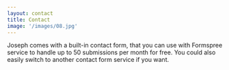 ```yaml
---
layout: contact
title: Contact
image: '/images/08.jpg'
---
```


Joseph comes with a built-in contact form, that you can use with Formspree service to handle up to 50 submissions per month for free. You could also easily switch to another contact form service if you want.